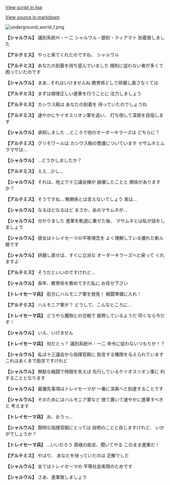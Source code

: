 [View script in lisp](../scripts/101003010.txt)

[View source in markdown](101003010.md)

![underground_world_1.png](../images/backgrounds/underground_world_1.png)

**【シャルウル】**
識別系統Ｈ・一二
シャルウル・獣刻・ティアマト
到着致しました

**【アルテミス】**
やっと来てくれたのですね、
シャルウル

**【アルテミス】**
あなたの到着を待ち望んでいました
規則に従わない者が多くて
困っていたのです

**【シャルウル】**
まあ…それはいけませんね
教育係として研磨し直さなくては

**【アルテミス】**
まずは規律正しい進軍を行うことに
注力しましょう

**【アルテミス】**
カシウス殿は
あなたの到着を
待っていたのでしょうね

**【アルテミス】**
速やかにケイオスリオン軍を追い、
打ち倒して深奥を目指します

**【シャルウル】**
承知しました
…ところで他のオーダーキラーズは
どちらに？

**【アルテミス】**
グリモワールは
カシウス殿の警護についています
マサムネとムラマサは…

**【シャルウル】**
…どうかしましたか？

**【アルテミス】**
ええ…少し…

**【シャルウル】**
それは、地上で十三議会棟が
崩壊したことと
関係がありますか？

**【アルテミス】**
そうですね…
無関係とは言えないでしょう
実は…

**【シャルウル】**
なるほどなるほど
まさか、あのマサムネが…

**【シャルウル】**
分かりました
進軍を軌道に乗せた後、
マサムネとは私が話をしましょう

**【シャルウル】**
彼女はトレイセーマの平等理念を
よく理解している優れた斬ル姫です

**【シャルウル】**
研磨し直せば、すぐに立派な
オーダーキラーズへと戻って
くれますよ

**【アルテミス】**
そうだといいのですけれど…

**【シャルウル】**
長年、教育係を務めてきた私に
お任せ下さい

**【トレイセーマ兵】**
前方にハルモニア軍を発見！
戦闘準備に入れ！

**【アルテミス】**
ハルモニア軍が？
どうして、こんなところに…

**【トレイセーマ兵】**
どうやら魔物との交戦で
疲弊しているようだ
叩くなら今だぞ！

**【シャルウル】**
いえ、いけません

**【トレイセーマ兵】**
何だとっ？
識別系統Ｈ・一二
命令に従わないつもりか！？

**【シャルウル】**
私は十三議会から指揮官殿に
助言する権限を与えられています
これはあくまで助言ですけれど

**【シャルウル】**
無駄な戦闘で時間を失えば
先行しているケイオスリオン軍に
利することとなります

**【シャルウル】**
最優先事項はトレイセーマが
一番に深奥へと到達することです

**【シャルウル】**
そのためにはハルモニア軍など
捨て置いて速やかに進軍すべきと
考えます

**【トレイセーマ兵】**
お、おうっ…

**【シャルウル】**
賢明な指揮官殿にとっては
自明のことと存じますけれど、
いかがでしょうか？

**【トレイセーマ兵】**
…いいだろう
貴様の助言、聞いてやる
このまま進軍だ！

**【アルテミス】**
やはり、
あなたを待っていたのは
正解でした

**【シャルウル】**
全てはトレイセーマの
平等社会実現のためです

**【シャルウル】**
さあ、進軍致しましょう